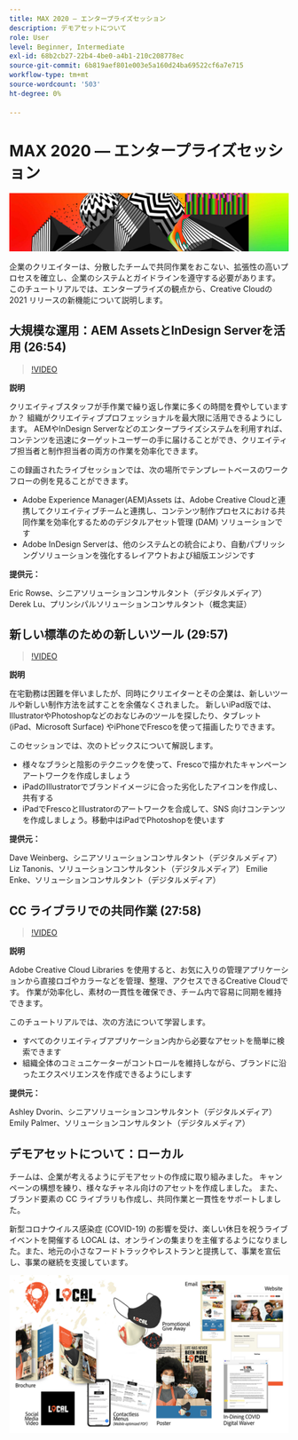 ```yaml
---
title: MAX 2020 — エンタープライズセッション
description: デモアセットについて
role: User
level: Beginner, Intermediate
exl-id: 68b2cb27-22b4-4be0-a4b1-210c208778ec
source-git-commit: 6b819aef801e003e5a160d24ba69522cf6a7e715
workflow-type: tm+mt
source-wordcount: '503'
ht-degree: 0%

---
```


# MAX 2020 — エンタープライズセッション

![Max 2020 ヒーロー画像](../assets/MAX2020.jpg)

企業のクリエイターは、分散したチームで共同作業をおこない、拡張性の高いプロセスを確立し、企業のシステムとガイドラインを遵守する必要があります。 このチュートリアルでは、エンタープライズの観点から、Creative Cloudの 2021 リリースの新機能について説明します。

## 大規模な運用：AEM AssetsとInDesign Serverを活用 (26:54)

>[!VIDEO](https://video.tv.adobe.com/v/327112?hidetitle=true)

**説明**

クリエイティブスタッフが手作業で繰り返し作業に多くの時間を費やしていますか？ 組織がクリエイティブプロフェッショナルを最大限に活用できるようにします。 AEMやInDesign Serverなどのエンタープライズシステムを利用すれば、コンテンツを迅速にターゲットユーザーの手に届けることができ、クリエイティブ担当者と制作担当者の両方の作業を効率化できます。

この録画されたライブセッションでは、次の場所でテンプレートベースのワークフローの例を見ることができます。
* Adobe Experience Manager(AEM)Assets は、Adobe Creative Cloudと連携してクリエイティブチームと連携し、コンテンツ制作プロセスにおける共同作業を効率化するためのデジタルアセット管理 (DAM) ソリューションです
* Adobe InDesign Serverは、他のシステムとの統合により、自動パブリッシングソリューションを強化するレイアウトおよび組版エンジンです

**提供元：**

Eric Rowse、シニアソリューションコンサルタント（デジタルメディア） Derek Lu、プリンシパルソリューションコンサルタント（概念実証）

## 新しい標準のための新しいツール (29:57)

>[!VIDEO](https://video.tv.adobe.com/v/328232?hidetitle=true)

**説明**

在宅勤務は困難を伴いましたが、同時にクリエイターとその企業は、新しいツールや新しい制作方法を試すことを余儀なくされました。 新しいiPad版では、IllustratorやPhotoshopなどのおなじみのツールを探したり、タブレット (iPad、Microsoft Surface) やiPhoneでFrescoを使って描画したりできます。

このセッションでは、次のトピックスについて解説します。
* 様々なブラシと陰影のテクニックを使って、Frescoで描かれたキャンペーンアートワークを作成しましょう
* iPadのIllustratorでブランドイメージに合った劣化したアイコンを作成し、共有する
* iPadでFrescoとIllustratorのアートワークを合成して、SNS 向けコンテンツを作成しましょう。移動中はiPadでPhotoshopを使います

**提供元：**

Dave Weinberg、シニアソリューションコンサルタント（デジタルメディア） Liz Tanonis、ソリューションコンサルタント（デジタルメディア） Emilie Enke、ソリューションコンサルタント（デジタルメディア）

## CC ライブラリでの共同作業 (27:58)

>[!VIDEO](https://video.tv.adobe.com/v/328199?hidetitle=true)

**説明**

Adobe Creative Cloud Libraries を使用すると、お気に入りの管理アプリケーションから直接ロゴやカラーなどを管理、整理、アクセスできるCreative Cloudです。 作業が効率化し、素材の一貫性を確保でき、チーム内で容易に同期を維持できます。

このチュートリアルでは、次の方法について学習します。
* すべてのクリエイティブアプリケーション内から必要なアセットを簡単に検索できます
* 組織全体のコミュニケーターがコントロールを維持しながら、ブランドに沿ったエクスペリエンスを作成できるようにします

**提供元：**

Ashley Dvorin、シニアソリューションコンサルタント（デジタルメディア） Emily Palmer、ソリューションコンサルタント（デジタルメディア）

## デモアセットについて：ローカル

チームは、企業が考えるようにデモアセットの作成に取り組みました。 キャンペーンの構想を練り、様々なチャネル向けのアセットを作成しました。 また、ブランド要素の CC ライブラリも作成し、共同作業と一貫性をサポートしました。

新型コロナウイルス感染症 (COVID-19) の影響を受け、楽しい休日を祝うライブイベントを開催する LOCAL は、オンラインの集まりを主催するようになりました。また、地元の小さなフードトラックやレストランと提携して、事業を宣伝し、事業の継続を支援しています。

![現地のデモアセット](../assets/demo_local_assets-WIP-v1.jpg)
